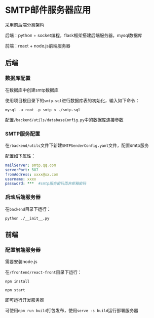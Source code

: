 # SMTP邮件服务器应用

采用前后端分离架构

后端：python + socket编程，flask框架搭建后端服务器，mysql数据库

前端：react + node.js前端服务器

## 后端

### 数据库配置

在数据库中创建smtp数据库

使用项目根目录下的`smtp.sql`进行数据库表的初始化，输入如下命令：

`mysql -u root -p smtp < ./smtp.sql`

配置`/backend/utils/databaseConfig.py`中的数据库连接参数

### SMTP服务配置

在`/backend/utils`文件下新建`SMTPSenderConfig.yaml`文件，配置smtp服务

配置如下属性：

```yaml
mailServer: smtp.qq.com
serverPort: 587
fromAddress: xxxx@xx.com
username: xxxx
password: ***  #smtp服务密码而非邮箱密码
```

### 启动后端服务器

在`backend`目录下运行：

`python ./__init__.py	`



## 前端

### 配置前端服务器

需要安装node.js

在`/frontend/react-front`目录下运行：

`npm install`

`npm start`

即可运行开发服务器

可使用`npm run build`打包发布，使用`serve -s build`运行部署服务器